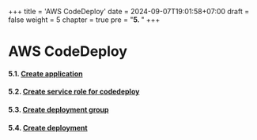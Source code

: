 +++
title = 'AWS CodeDeploy'
date = 2024-09-07T19:01:58+07:00
draft = false
weight = 5
chapter = true
pre = "<b>5. </b>"
+++
# AWS CodeDeploy
#### 5.1. [Create application](/create-codedeploy/create-application/)
#### 5.2. [Create service role for codedeploy](/create-codedeploy/create-codedeploy-role/)
#### 5.3. [Create deployment group](/create-codedeploy/create-deployment-group/)
#### 5.4. [Create deployment](/create-codedeploy/create-deployment/)






